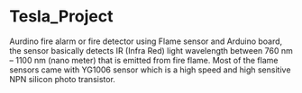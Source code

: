 # Tesla_Project
Aurdino fire alarm or fire detector using Flame sensor and Arduino board, the sensor basically detects IR (Infra Red) light wavelength between 760 nm – 1100 nm (nano meter) that is emitted from fire flame. Most of the flame sensors came with YG1006 sensor which is a high speed and high sensitive NPN silicon photo transistor.
